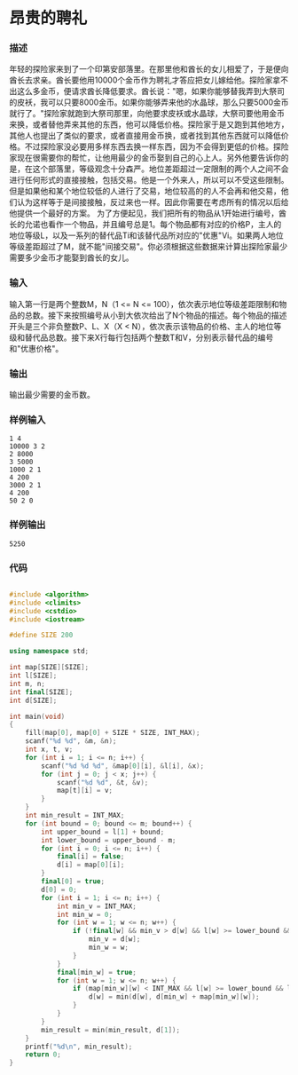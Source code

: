 # 昂贵的聘礼

### 描述
年轻的探险家来到了一个印第安部落里。在那里他和酋长的女儿相爱了，于是便向酋长去求亲。酋长要他用10000个金币作为聘礼才答应把女儿嫁给他。探险家拿不出这么多金币，便请求酋长降低要求。酋长说："嗯，如果你能够替我弄到大祭司的皮袄，我可以只要8000金币。如果你能够弄来他的水晶球，那么只要5000金币就行了。"探险家就跑到大祭司那里，向他要求皮袄或水晶球，大祭司要他用金币来换，或者替他弄来其他的东西，他可以降低价格。探险家于是又跑到其他地方，其他人也提出了类似的要求，或者直接用金币换，或者找到其他东西就可以降低价格。不过探险家没必要用多样东西去换一样东西，因为不会得到更低的价格。探险家现在很需要你的帮忙，让他用最少的金币娶到自己的心上人。另外他要告诉你的是，在这个部落里，等级观念十分森严。地位差距超过一定限制的两个人之间不会进行任何形式的直接接触，包括交易。他是一个外来人，所以可以不受这些限制。但是如果他和某个地位较低的人进行了交易，地位较高的的人不会再和他交易，他们认为这样等于是间接接触，反过来也一样。因此你需要在考虑所有的情况以后给他提供一个最好的方案。
为了方便起见，我们把所有的物品从1开始进行编号，酋长的允诺也看作一个物品，并且编号总是1。每个物品都有对应的价格P，主人的地位等级L，以及一系列的替代品Ti和该替代品所对应的"优惠"Vi。如果两人地位等级差距超过了M，就不能"间接交易"。你必须根据这些数据来计算出探险家最少需要多少金币才能娶到酋长的女儿。

### 输入
输入第一行是两个整数M，N（1 <= N <= 100），依次表示地位等级差距限制和物品的总数。接下来按照编号从小到大依次给出了N个物品的描述。每个物品的描述开头是三个非负整数P、L、X（X < N），依次表示该物品的价格、主人的地位等级和替代品总数。接下来X行每行包括两个整数T和V，分别表示替代品的编号和"优惠价格"。

### 输出
输出最少需要的金币数。

### 样例输入
```
1 4
10000 3 2
2 8000
3 5000
1000 2 1
4 200
3000 2 1
4 200
50 2 0
```

### 样例输出
```
5250
```

### 代码

```cpp

#include <algorithm>
#include <climits>
#include <cstdio>
#include <iostream>

#define SIZE 200

using namespace std;

int map[SIZE][SIZE];
int l[SIZE];
int m, n;
int final[SIZE];
int d[SIZE];

int main(void)
{
    fill(map[0], map[0] + SIZE * SIZE, INT_MAX);
    scanf("%d %d", &m, &n);
    int x, t, v;
    for (int i = 1; i <= n; i++) {
        scanf("%d %d %d", &map[0][i], &l[i], &x);
        for (int j = 0; j < x; j++) {
            scanf("%d %d", &t, &v);
            map[t][i] = v;
        }
    }
    int min_result = INT_MAX;
    for (int bound = 0; bound <= m; bound++) {
        int upper_bound = l[1] + bound;
        int lower_bound = upper_bound - m;
        for (int i = 0; i <= n; i++) {
            final[i] = false;
            d[i] = map[0][i];
        }
        final[0] = true;
        d[0] = 0;
        for (int i = 1; i <= n; i++) {
            int min_v = INT_MAX;
            int min_w = 0;
            for (int w = 1; w <= n; w++) {
                if (!final[w] && min_v > d[w] && l[w] >= lower_bound && l[w] <= upper_bound) {
                    min_v = d[w];
                    min_w = w;
                }
            }
            final[min_w] = true;
            for (int w = 1; w <= n; w++) {
                if (map[min_w][w] < INT_MAX && l[w] >= lower_bound && l[w] <= upper_bound) {
                    d[w] = min(d[w], d[min_w] + map[min_w][w]);
                }
            }
        }
        min_result = min(min_result, d[1]);
    }
    printf("%d\n", min_result);
    return 0;
}
```
